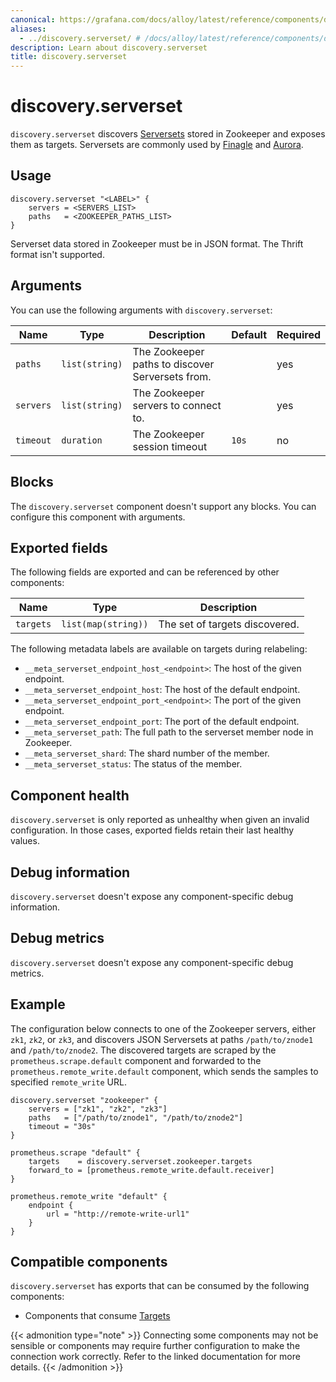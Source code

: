 ```yaml
---
canonical: https://grafana.com/docs/alloy/latest/reference/components/discovery/discovery.serverset/
aliases:
  - ../discovery.serverset/ # /docs/alloy/latest/reference/components/discovery.serverset/
description: Learn about discovery.serverset
title: discovery.serverset
---
```


# discovery.serverset

`discovery.serverset` discovers [Serversets][] stored in Zookeeper and exposes them as targets.
Serversets are commonly used by [Finagle][] and [Aurora][].

[Serversets]: https://github.com/twitter/finagle/tree/develop/finagle-serversets
[Finagle]: https://twitter.github.io/finagle/
[Aurora]: https://aurora.apache.org/

## Usage

```alloy
discovery.serverset "<LABEL>" {
    servers = <SERVERS_LIST>
    paths   = <ZOOKEEPER_PATHS_LIST>
}
```

Serverset data stored in Zookeeper must be in JSON format.
The Thrift format isn't supported.

## Arguments

You can use the following arguments with `discovery.serverset`:

Name      | Type           | Description                                      | Default | Required
----------|----------------|--------------------------------------------------|---------|---------
`paths`   | `list(string)` | The Zookeeper paths to discover Serversets from. |         | yes
`servers` | `list(string)` | The Zookeeper servers to connect to.             |         | yes
`timeout` | `duration`     | The Zookeeper session timeout                    | `10s`   | no

## Blocks

The `discovery.serverset` component doesn't support any blocks. You can configure this component with arguments.

## Exported fields

The following fields are exported and can be referenced by other components:

Name      | Type                | Description
----------|---------------------|-------------------------------
`targets` | `list(map(string))` | The set of targets discovered.

The following metadata labels are available on targets during relabeling:

* `__meta_serverset_endpoint_host_<endpoint>`: The host of the given endpoint.
* `__meta_serverset_endpoint_host`: The host of the default endpoint.
* `__meta_serverset_endpoint_port_<endpoint>`: The port of the given endpoint.
* `__meta_serverset_endpoint_port`: The port of the default endpoint.
* `__meta_serverset_path`: The full path to the serverset member node in Zookeeper.
* `__meta_serverset_shard`: The shard number of the member.
* `__meta_serverset_status`: The status of the member.

## Component health

`discovery.serverset` is only reported as unhealthy when given an invalid configuration.
In those cases, exported fields retain their last healthy values.

## Debug information

`discovery.serverset` doesn't expose any component-specific debug information.

## Debug metrics

`discovery.serverset` doesn't expose any component-specific debug metrics.

## Example

The configuration below connects to one of the Zookeeper servers, either `zk1`, `zk2`, or `zk3`, and discovers JSON Serversets at paths `/path/to/znode1` and `/path/to/znode2`.
The discovered targets are scraped by the `prometheus.scrape.default` component and forwarded to the `prometheus.remote_write.default` component, which sends the samples to specified `remote_write` URL.

```alloy
discovery.serverset "zookeeper" {
    servers = ["zk1", "zk2", "zk3"]
    paths   = ["/path/to/znode1", "/path/to/znode2"]
    timeout = "30s"
}

prometheus.scrape "default" {
    targets    = discovery.serverset.zookeeper.targets
    forward_to = [prometheus.remote_write.default.receiver]
}

prometheus.remote_write "default" {
    endpoint {
        url = "http://remote-write-url1"
    }
}
```

<!-- START GENERATED COMPATIBLE COMPONENTS -->

## Compatible components

`discovery.serverset` has exports that can be consumed by the following components:

- Components that consume [Targets](../../../compatibility/#targets-consumers)

{{< admonition type="note" >}}
Connecting some components may not be sensible or components may require further configuration to make the connection work correctly.
Refer to the linked documentation for more details.
{{< /admonition >}}

<!-- END GENERATED COMPATIBLE COMPONENTS -->
